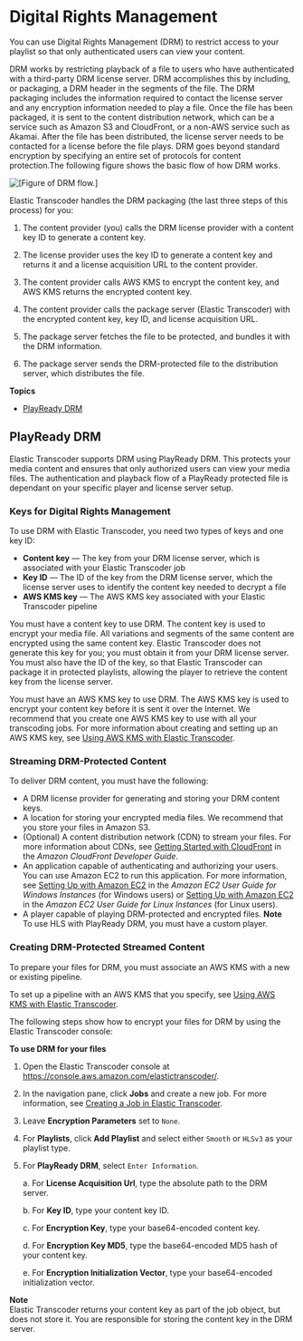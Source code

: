 # Digital Rights Management<a name="drm"></a>

You can use Digital Rights Management \(DRM\) to restrict access to your playlist so that only authenticated users can view your content\.

DRM works by restricting playback of a file to users who have authenticated with a third\-party DRM license server\. DRM accomplishes this by including, or packaging, a DRM header in the segments of the file\. The DRM packaging includes the information required to contact the license server and any encryption information needed to play a file\. Once the file has been packaged, it is sent to the content distribution network, which can be a service such as Amazon S3 and CloudFront, or a non\-AWS service such as Akamai\. After the file has been distributed, the license server needs to be contacted for a license before the file plays\. DRM goes beyond standard encryption by specifying an entire set of protocols for content protection\.The following figure shows the basic flow of how DRM works\.

![\[Figure of DRM flow.\]](http://docs.aws.amazon.com/elastictranscoder/latest/developerguide/)

Elastic Transcoder handles the DRM packaging \(the last three steps of this process\) for you:

1. The content provider \(you\) calls the DRM license provider with a content key ID to generate a content key\.

1. The license provider uses the key ID to generate a content key and returns it and a license acquisition URL to the content provider\.

1. The content provider calls AWS KMS to encrypt the content key, and AWS KMS returns the encrypted content key\.

1. The content provider calls the package server \(Elastic Transcoder\) with the encrypted content key, key ID, and license acquisition URL\.

1. The package server fetches the file to be protected, and bundles it with the DRM information\.

1. The package server sends the DRM\-protected file to the distribution server, which distributes the file\.

**Topics**
+ [PlayReady DRM](#play-ready)

## PlayReady DRM<a name="play-ready"></a>

Elastic Transcoder supports DRM using PlayReady DRM\.  This protects your media content and ensures that only authorized users can view your media files\. The authentication and playback flow of a PlayReady protected file is dependant on your specific player and license server setup\.

### Keys for Digital Rights Management<a name="drm-key-overview"></a>

To use DRM with Elastic Transcoder, you need two types of keys and one key ID:
+ **Content key** — The key from your DRM license server, which is associated with your Elastic Transcoder job
+ **Key ID** — The ID of the key from the DRM license server, which the license server uses to identify the content key needed to decrypt a file
+ **AWS KMS key** — The AWS KMS key associated with your Elastic Transcoder pipeline

You must have a content key to use DRM\. The content key is used to encrypt your media file\. All variations and segments of the same content are encrypted using the same content key\. Elastic Transcoder does not generate this key for you; you must obtain it from your DRM license server\. You must also have the ID of the key, so that Elastic Transcoder can package it in protected playlists, allowing the player to retrieve the content key from the license server\.

You must have an AWS KMS key to use DRM\. The AWS KMS key is used to encrypt your content key before it is sent it over the Internet\. We recommend that you create one AWS KMS key to use with all your transcoding jobs\. For more information about creating and setting up an AWS KMS key, see [Using AWS KMS with Elastic Transcoder](encryption.md#using-kms)\.

### Streaming DRM\-Protected Content<a name="drm-setup"></a>

To deliver DRM content, you must have the following:
+ A DRM license provider for generating and storing your DRM content keys\.
+ A location for storing your encrypted media files\. We recommend that you store your files in Amazon S3\.
+ \(Optional\) A content distribution network \(CDN\) to stream your files\. For more information about CDNs, see [Getting Started with CloudFront](https://docs.aws.amazon.com/AmazonCloudFront/latest/DeveloperGuide/programming-encryption.html) in the *Amazon CloudFront Developer Guide*\.
+ An application capable of authenticating and authorizing your users\. You can use Amazon EC2 to run this application\. For more information, see [Setting Up with Amazon EC2](https://docs.aws.amazon.com/AWSEC2/latest/WindowsGuide/concepts.html) in the *Amazon EC2 User Guide for Windows Instances* \(for Windows users\) or [Setting Up with Amazon EC2](https://docs.aws.amazon.com/AWSEC2/latest/UserGuide/concepts.html) in the *Amazon EC2 User Guide for Linux Instances* \(for Linux users\)\. 
+ A player capable of playing DRM\-protected and encrypted files\.
**Note**  
To use HLS with PlayReady DRM, you must have a custom player\.

### Creating DRM\-Protected Streamed Content<a name="drm-ets-setup"></a>

To prepare your files for DRM, you must associate an AWS KMS with a new or existing pipeline\.

To set up a pipeline with an AWS KMS that you specify, see [Using AWS KMS with Elastic Transcoder](encryption.md#using-kms)\.

The following steps show how to encrypt your files for DRM by using the Elastic Transcoder console:

**To use DRM for your files**

1. Open the Elastic Transcoder console at [https://console\.aws\.amazon\.com/elastictranscoder/](https://console.aws.amazon.com/elastictranscoder/)\.

1. In the navigation pane, click **Jobs** and create a new job\. For more information, see [Creating a Job in Elastic Transcoder](creating-jobs.md)\.

1. Leave **Encryption Parameters** set to `None`\.

1. For **Playlists**, click **Add Playlist** and select either `Smooth` or `HLSv3` as your playlist type\.

1. For **PlayReady DRM**, select `Enter Information`\.

   a\. For **License Acquisition Url**, type the absolute path to the DRM server\.

   b\. For **Key ID**, type your content key ID\.

   c\. For **Encryption Key**, type your base64\-encoded content key\.

   d\. For **Encryption Key MD5**, type the base64\-encoded MD5 hash of your content key\.

   e\. For **Encryption Initialization Vector**, type your base64\-encoded initialization vector\.

**Note**  
Elastic Transcoder returns your content key as part of the job object, but does not store it\. You are responsible for storing the content key in the DRM server\.
